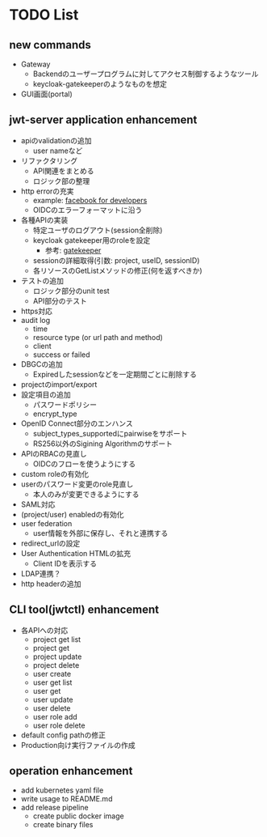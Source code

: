 # TODO List

## new commands

- Gateway
  - Backendのユーザープログラムに対してアクセス制御するようなツール
  - keycloak-gatekeeperのようなものを想定
- GUI画面(portal)

## jwt-server application enhancement

- apiのvalidationの追加
  - user nameなど
- リファクタリング
  - API関連をまとめる
  - ロジック部の整理
- http errorの充実
  - example: [facebook for developers](https://developers.facebook.com/docs/messenger-platform/reference/send-api/error-codes?locale=ja_JP)
  - OIDCのエラーフォーマットに沿う
- 各種APIの実装
  - 特定ユーザのログアウト(session全削除)
  - keycloak gatekeeper用のroleを設定
    - 参考: [gatekeeper](https://github.com/keycloak/keycloak-gatekeeper/blob/42b3e3cd1359285da766fd0f0f637411d744e9bf/user_context.go#L57)
  - sessionの詳細取得(引数: project, useID, sessionID)
  - 各リソースのGetListメソッドの修正(何を返すべきか)
- テストの追加
  - ロジック部分のunit test
  - API部分のテスト
- https対応
- audit log
  - time
  - resource type (or url path and method)
  - client
  - success or failed
- DBGCの追加
  - Expiredしたsessionなどを一定期間ごとに削除する
- projectのimport/export
- 設定項目の追加
  - パスワードポリシー
  - encrypt_type
- OpenID Connect部分のエンハンス
  - subject_types_supportedにpairwiseをサポート
  - RS256以外のSigining Algorithmのサポート
- APIのRBACの見直し
  - OIDCのフローを使うようにする
- custom roleの有効化
- userのパスワード変更のrole見直し
  - 本人のみが変更できるようにする
- SAML対応
- (project/user) enabledの有効化
- user federation
  - user情報を外部に保存し、それと連携する
- redirect_urlの設定
- User Authentication HTMLの拡充
  - Client IDを表示する
- LDAP連携？
- http headerの追加

## CLI tool(jwtctl) enhancement

- 各APIへの対応
  - project get list
  - project get
  - project update
  - project delete
  - user create
  - user get list
  - user get
  - user update
  - user delete
  - user role add
  - user role delete
- default config pathの修正
- Production向け実行ファイルの作成

## operation enhancement

- add kubernetes yaml file
- write usage to README.md
- add release pipeline
  - create public docker image
  - create binary files

